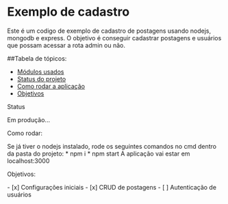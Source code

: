# Exemplo de cadastro
Este é um codigo de exemplo de cadastro de postagens usando nodejs, mongodb e express.
O objetivo é conseguir cadastrar postagens e usuários que possam acessar a rota admin ou não.

##Tabela de tópicos:
  <!--ts-->
   * [Módulos usados](#modulos)
   * [Status do projeto](#status)
   * [Como rodar a aplicação](#rodar)
   * [Objetivos](#objetivos)
  <!--te-->

<p id="modulos>Módulos usados:</p>
  <!--ts-->
   * [mongoose](https://www.npmjs.com/package/mongoose)
   * [connect-flash](https://www.npmjs.com/package/connect-flash)
   * [express-session](https://www.npmjs.com/package/express-session)
   * [express-handlebars](https://www.npmjs.com/package/express-handlebars)
   * [body-parser](https://www.npmjs.com/package/body-parser)
<!--te-->
<p id="status">Status</p>
Em produção...

<p id="rodar">Como rodar:</p>
  Se já tiver o nodejs instalado, rode os seguintes comandos no cmd dentro da pasta do projeto:
  <!--ts-->
   * npm i
   * npm start
  <!--te-->
  A aplicação vai estar em localhost:3000

<p id="objetivos">Objetivos:</p>
- [x] Configurações iniciais
- [x] CRUD de postagens
- [ ] Autenticação de usuários
